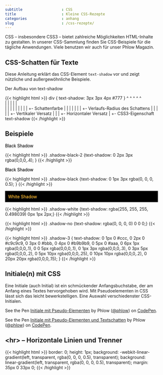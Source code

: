 ```yaml
---
subtitle                  : CSS
title                     : Kleine CSS-Rezepte
categories                : anhang
slug                      : /css-rezepte/
---
```

CSS – insbesondere CSS3 – bietet zahlreiche Möglichkeiten HTML-Inhalte zu gestalten. In unserer CSS-Sammlung finden Sie CSS-Beispiele für die tägliche Anwendungen. Viele benutzen wir auch für unser Phlow Magazin.
<!--more-->

## CSS-Schatten für Texte

Diese Anleitung erklärt das CSS-Element <code>text-shadow</code> vor und zeigt nützliche und außergewöhnliche Beispiele.

Der Aufbau von text-shadow

{{< highlight html >}}
div { text-shadow: 3px 3px 4px #777 }
      ^            ^   ^   ^   ^  
      |            |   |   |   |  
      |            |   |   |   |
      |            |   |   |   +- Schattenfarbe
      |            |   |   |
      |            |   |   +- Verlaufs-Radius des Schattens
      |            |   |
      |            |   +- Vertikaler Versatz
      |            |
      |            +- Horizontaler Versatz
      | 
      +- CSS3-Eigenschaft text-shadow 
{{< /highlight >}}

## Beispiele

<p style="text-shadow: 0 2px 3px rgba(0,0,0,.4);">Black Shadow</p>
{{< highlight html >}}
.shadow-black-2   {text-shadow: 0 2px 3px rgba(0,0,0,.4); }
{{< /highlight >}}


<p style="text-shadow: rgba(0, 0, 0, 0.498039) 0px 1px 2px;">Black Shadow</p>
{{< highlight html >}}
.shadow-black   {text-shadow: 0 1px 3px rgba(0, 0, 0, 0.5); }
{{< /highlight >}}


<p style="color: #fbaa00; text-shadow: rgba(255, 255, 255, 0.498039) 0px 1px 2px; background: #000;padding: 10px;">White Shadow</p>
{{< highlight html >}}
.shadow-white   {text-shadow: rgba(255, 255, 255, 0.498039) 0px 1px 2px;}
{{< /highlight >}}



{{< highlight html >}}
.shadow-no    {text-shadow: rgba(0, 0, 0, 0) 0 0 0;}
{{< /highlight >}}

{{< highlight html >}}
.shadow-3 {
   text-shadow: 0 1px 0 #ccc,
               0 2px 0 #c9c9c9,
               0 3px 0 #bbb,
               0 4px 0 #b9b9b9,
               0 5px 0 #aaa,
               0 6px 1px rgba(0,0,0,.1),
               0 0 5px rgba(0,0,0,.1),
               0 1px 3px rgba(0,0,0,.3),
               0 3px 5px rgba(0,0,0,.2),
               0 5px 10px rgba(0,0,0,.25),
               0 10px 10px rgba(0,0,0,.2),
               0 20px 20px rgba(0,0,0,.15);
}
{{< /highlight >}}

<h2>Initiale(n) mit CSS</h2>

Eine Initiale (auch Initial) ist ein schmückender Anfangsbuchstabe, der am Anfang eines Textes hervorgehoben wird. Mit Pseudoelementen in CSS lässt sich das leicht bewerkstelligen. Eine Auswahl verschiedenster CSS-Initialen.

<p data-height="268" data-theme-id="0" data-slug-hash="azLOyy" data-default-tab="result" data-user="phlow" class='codepen'>See the Pen <a href='http://codepen.io/phlow/pen/azLOyy/'>Initiale mit Pseudo-Elementen</a> by Phlow (<a href='http://codepen.io/phlow'>@phlow</a>) on <a href='http://codepen.io'>CodePen</a>.</p>
<script async src="//assets.codepen.io/assets/embed/ei.js"></script>

<p data-height="268" data-theme-id="0" data-slug-hash="GgMpZR" data-default-tab="result" data-user="phlow" class='codepen'>See the Pen <a href='http://codepen.io/phlow/pen/GgMpZR/'>Initiale mit Pseudo-Elementen und Textschatten</a> by Phlow (<a href='http://codepen.io/phlow'>@phlow</a>) on <a href='http://codepen.io'>CodePen</a>.</p>

## &lt;hr&gt; – Horizontale Linien und Trenner

{{< highlight html >}}
border: 0;
height: 1px;
background: -webkit-linear-gradient(left, transparent, rgba(0, 0, 0, 0.5), transparent);
background: linear-gradient(left, transparent, rgba(0, 0, 0, 0.5), transparent);
margin: 35px 0 33px 0;
{{< /highlight >}}